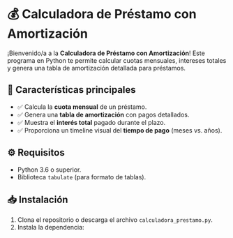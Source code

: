 # 💰 Calculadora de Préstamo con Amortización

¡Bienvenido/a a la **Calculadora de Préstamo con Amortización**! Este programa en Python te permite calcular cuotas mensuales, intereses totales y genera una tabla de amortización detallada para préstamos.

## 🚀 Características principales
- ✅ Calcula la **cuota mensual** de un préstamo.
- ✅ Genera una **tabla de amortización** con pagos detallados.
- ✅ Muestra el **interés total** pagado durante el plazo.
- ✅ Proporciona un timeline visual del **tiempo de pago** (meses vs. años).

## ⚙️ Requisitos
- Python 3.6 o superior.
- Biblioteca `tabulate` (para formato de tablas).

## 📥 Instalación
1. Clona el repositorio o descarga el archivo `calculadora_prestamo.py`.
2. Instala la dependencia: